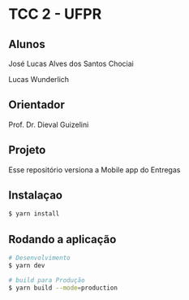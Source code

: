 # TCC 2 - UFPR

## Alunos

José Lucas Alves dos Santos Chociai

Lucas Wunderlich

## Orientador

Prof. Dr. Dieval Guizelini

## Projeto

Esse repositório versiona a Mobile app do Entregas

## Instalaçao

```bash
$ yarn install
```

## Rodando a aplicação

```bash
# Desenvolvimento
$ yarn dev

# build para Produção
$ yarn build --mode=production
```
